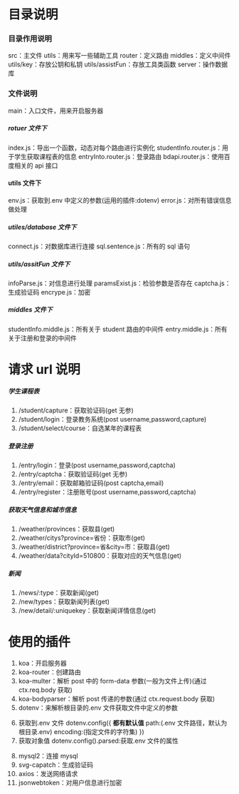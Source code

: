 # 目录说明

### 目录作用说明

src：主文件
utils：用来写一些辅助工具
router：定义路由
middles：定义中间件
utils/key：存放公钥和私钥
utils/assistFun：存放工具类函数
server：操作数据库

### 文件说明

main：入口文件，用来开启服务器

##### rotuer 文件下

index.js：导出一个函数，动态对每个路由进行实例化
studentInfo.router.js：用于学生获取课程表的信息
entryInto.router.js：登录路由
bdapi.router.js：使用百度相关的 api 接口

#### utils 文件下

env.js：获取到.env 中定义的参数(运用的插件:dotenv)
error.js：对所有错误信息做处理

##### utiles/database 文件下

connect.js：对数据库进行连接
sql.sentence.js：所有的 sql 语句

##### utils/assitFun 文件下

infoParse.js：对信息进行处理
paramsExist.js：检验参数是否存在
captcha.js：生成验证码
encrype.js：加密

##### middles 文件下

studentInfo.middle.js：所有关于 student 路由的中间件
entry.middle.js：所有关于注册和登录的中间件

# 请求 url 说明

##### 学生课程表

1. /student/capture：获取验证码(get 无参)
2. /student/login：登录教务系统(post username,password,capture)
3. /student/select/course：自选某年的课程表

##### 登录注册

1. /entry/login：登录(post username,password,captcha)
2. /entry/captcha：获取验证码(get 无参)
3. /entry/email：获取邮箱验证码(post captcha,email)
4. /entry/register：注册账号(post username,password,captcha)

##### 获取天气信息和城市信息

1. /weather/provinces：获取县(get)
2. /weather/citys?province=省份：获取市(get)
3. /weather/district?province=省&city=市：获取县(get)
4. /weather/data?cityId=510800：获取对应的天气信息(get)

##### 新闻

1. /news/:type：获取新闻(get)
2. /new/types：获取新闻列表(get)
3. /new/detail/:uniquekey：获取新闻详情信息(get)

# 使用的插件

1. koa：开启服务器
2. koa-router：创建路由
3. koa-multer：解析 post 中的 form-data 参数(一般为文件上传)(通过 ctx.req.body 获取)
4. koa-bodyparser：解析 post 传递的参数(通过 ctx.request.body 获取)
5. dotenv：来解析根目录的.env 文件获取文件中定义的参数
<!-- 对dotenv插件的简单使用进行说明 -->
6. 获取到.env 文件
   dotenv.config({
   **都有默认值**
   path:(.env 文件路径，默认为根目录.env)
   encoding:(指定文件的字符集)
   })
7. 获取对象值
dotenv.config().parsed:获取.env 文件的属性
<!-- dotenv使用简绍完毕 -->
8. mysql2：连接 mysql
9. svg-capatch：生成验证码
10. axios：发送网络请求
11. jsonwebtoken：对用户信息进行加密
